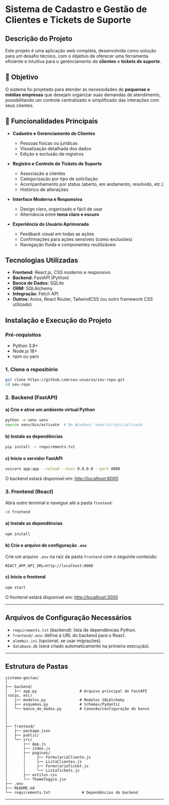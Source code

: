 # Sistema de Cadastro e Gestão de Clientes e Tickets de Suporte

## Descrição do Projeto

Este projeto é uma aplicação web completa, desenvolvida como solução para um desafio técnico, com o objetivo de oferecer uma ferramenta eficiente e intuitiva para o gerenciamento de **clientes** e **tickets de suporte**.

## 🎯 Objetivo

O sistema foi projetado para atender às necessidades de **pequenas e médias empresas** que desejam organizar suas demandas de atendimento, possibilitando um controle centralizado e simplificado das interações com seus clientes.

## 🧩 Funcionalidades Principais

- **Cadastro e Gerenciamento de Clientes**
  - Pessoas físicas ou jurídicas  
  - Visualização detalhada dos dados  
  - Edição e exclusão de registros  

- **Registro e Controle de Tickets de Suporte**
  - Associação a clientes  
  - Categorização por tipo de solicitação  
  - Acompanhamento por status (aberto, em andamento, resolvido, etc.)  
  - Histórico de alterações  

- **Interface Moderna e Responsiva**
  - Design claro, organizado e fácil de usar  
  - Alternância entre **tema claro e escuro**  


- **Experiência do Usuário Aprimorada**
  - Feedback visual em todas as ações  
  - Confirmações para ações sensíveis (como exclusões)  
  - Navegação fluida e componentes reutilizáveis  

## Tecnologias Utilizadas

- **Frontend:** React.js, CSS moderno e responsivo
- **Backend:** FastAPI (Python)
- **Banco de Dados:** SQLite
- **ORM:** SQLAlchemy
- **Integração:** Fetch API
- **Outros:** Axios, React Router, TailwindCSS (ou outro framework CSS utilizado)

## Instalação e Execução do Projeto

### Pré-requisitos

- Python 3.8+
- Node.js 18+
- npm ou yarn

### 1. Clone o repositório

```bash
git clone https://github.com/seu-usuario/seu-repo.git
cd seu-repo
```

### 2. Backend (FastAPI)

#### a) Crie e ative um ambiente virtual Python

```bash
python -m venv venv
source venv/bin/activate  # No Windows: venv\Scripts\activate
```

#### b) Instale as dependências

```bash
pip install -r requirements.txt
```

#### c) Inicie o servidor FastAPI

```bash
uvicorn app:app --reload --host 0.0.0.0 --port 8000
```

O backend estará disponível em: [http://localhost:8000](http://localhost:8000)

### 3. Frontend (React)

Abra outro terminal e navegue até a pasta `frontend`:

```bash
cd frontend
```

#### a) Instale as dependências

```bash
npm install
```

#### b) Crie o arquivo de configuração `.env`

Crie um arquivo `.env` na raiz da pasta `frontend` com o seguinte conteúdo:

```
REACT_APP_API_URL=http://localhost:8000
```

#### c) Inicie o frontend

```bash
npm start
```

O frontend estará disponível em: [http://localhost:3000](http://localhost:3000)

---

## Arquivos de Configuração Necessários

- `requirements.txt` (backend): lista de dependências Python.
- `frontend/.env`: define a URL do backend para o React.
- `alembic.ini` (opcional, se usar migrações).
- `database.db` (será criado automaticamente na primeira execução).

---
## Estrutura de Pastas

```
sistema-gestao/
│
├── backend/
│   ├── app.py                   # Arquivo principal do FastAPI (rotas, etc)
│   ├── modelos.py               # Modelos SQLAlchemy
│   ├── esquemas.py              # Schemas/Pydantic
│   └── banco_de_dados.py        # Conexão/configuração do banco
│    
│    
│
├── frontend/
│   ├── package.json
│   ├── public/
│   └── src/
│       ├── App.js
│       ├── index.js
│       ├── paginas/
│       │     ├── FormularioCliente.js
│       │     ├── ListaClientes.js
│       │     ├── FormularioTicket.js
│       │     └── ListaTickets.js
│       ├── estilos.css
│       └── ThemeToggle.jsx
├── .env
├── README.md
└── requirements.txt              # Dependências do backend
```

---
